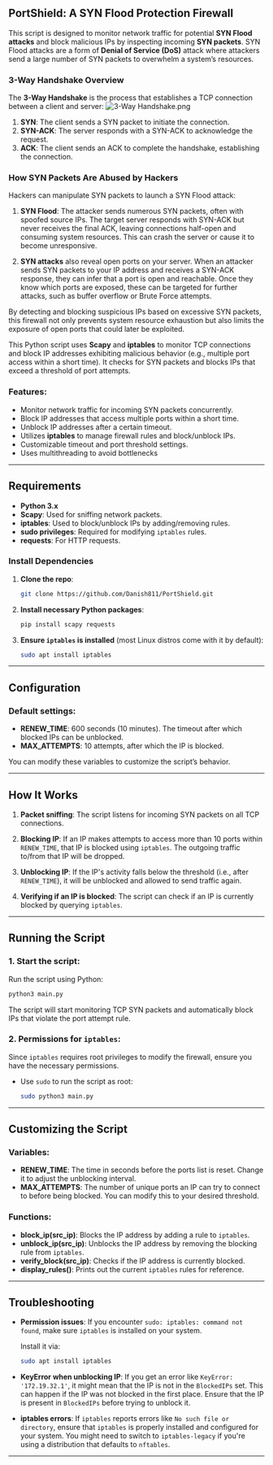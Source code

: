 ## PortShield: A SYN Flood Protection Firewall

This script is designed to monitor network traffic for potential **SYN Flood attacks** and block malicious IPs by inspecting incoming **SYN packets**. SYN Flood attacks are a form of **Denial of Service (DoS)** attack where attackers send a large number of SYN packets to overwhelm a system’s resources.

### 3-Way Handshake Overview

The **3-Way Handshake** is the process that establishes a TCP connection between a client and server:
![3-Way Handshake.png](https://github.com/user-attachments/assets/db256268-69c0-4aa6-83c3-4aff068b938a)

1. **SYN**: The client sends a SYN packet to initiate the connection.
2. **SYN-ACK**: The server responds with a SYN-ACK to acknowledge the request.
3. **ACK**: The client sends an ACK to complete the handshake, establishing the connection.

### How SYN Packets Are Abused by Hackers
Hackers can manipulate SYN packets to launch a SYN Flood attack:

1. **SYN Flood**: The attacker sends numerous SYN packets, often with spoofed source IPs. The target server responds with SYN-ACK but never receives the final ACK, leaving connections half-open and consuming system resources. This can crash the server or cause it to become unresponsive.

2. **SYN attacks** also reveal open ports on your server. When an attacker sends SYN packets to your IP address and receives a SYN-ACK response, they can infer that a port is open and reachable. Once they know which ports are exposed, these can be targeted for further attacks, such as buffer overflow or Brute Force attempts.

By detecting and blocking suspicious IPs based on excessive SYN packets, this firewall not only prevents system resource exhaustion but also limits the exposure of open ports that could later be exploited.

This Python script uses **Scapy** and **iptables** to monitor TCP connections and block IP addresses exhibiting malicious behavior (e.g., multiple port access within a short time). It checks for SYN packets and blocks IPs that exceed a threshold of port attempts.

### Features:
- Monitor network traffic for incoming SYN packets concurrently.
- Block IP addresses that access multiple ports within a short time.
- Unblock IP addresses after a certain timeout.
- Utilizes **iptables** to manage firewall rules and block/unblock IPs.
- Customizable timeout and port threshold settings.
- Uses multithreading to avoid bottlenecks

---

## Requirements
- **Python 3.x**
- **Scapy**: Used for sniffing network packets.
- **iptables**: Used to block/unblock IPs by adding/removing rules.
- **sudo privileges**: Required for modifying `iptables` rules.
- **requests**: For HTTP requests.

### Install Dependencies
1. **Clone the repo**:
    ```bash
    git clone https://github.com/Danish811/PortShield.git
    ```
1. **Install necessary Python packages**:
    ```bash
    pip install scapy requests
    ```

2. **Ensure `iptables` is installed** (most Linux distros come with it by default):
    ```bash
    sudo apt install iptables
    ```

---

## Configuration

### Default settings:
- **RENEW_TIME**: 600 seconds (10 minutes). The timeout after which blocked IPs can be unblocked.
- **MAX_ATTEMPTS**: 10 attempts, after which the IP is blocked.

You can modify these variables to customize the script’s behavior.

---

## How It Works

1. **Packet sniffing**: The script listens for incoming SYN packets on all TCP connections.
   
2. **Blocking IP**: If an IP makes attempts to access more than 10 ports within `RENEW_TIME`, that IP is blocked using `iptables`. The outgoing traffic to/from that IP will be dropped.

3. **Unblocking IP**: If the IP's activity falls below the threshold (i.e., after `RENEW_TIME`), it will be unblocked and allowed to send traffic again.

4. **Verifying if an IP is blocked**: The script can check if an IP is currently blocked by querying `iptables`.

---

## Running the Script

### 1. **Start the script**:

   Run the script using Python:

   ```bash
   python3 main.py
   ```

   The script will start monitoring TCP SYN packets and automatically block IPs that violate the port attempt rule.

### 2. **Permissions for `iptables`**:

   Since `iptables` requires root privileges to modify the firewall, ensure you have the necessary permissions.

   - Use `sudo` to run the script as root:
     ```bash
     sudo python3 main.py
     ```

---

## Customizing the Script

### **Variables**:
- **RENEW_TIME**: The time in seconds before the ports list is reset. Change it to adjust the unblocking interval.
- **MAX_ATTEMPTS**: The number of unique ports an IP can try to connect to before being blocked. You can modify this to your desired threshold.

### **Functions**:

- **block_ip(src_ip)**: Blocks the IP address by adding a rule to `iptables`.
- **unblock_ip(src_ip)**: Unblocks the IP address by removing the blocking rule from `iptables`.
- **verify_block(src_ip)**: Checks if the IP address is currently blocked.
- **display_rules()**: Prints out the current `iptables` rules for reference.

---

## Troubleshooting

- **Permission issues**: If you encounter `sudo: iptables: command not found`, make sure `iptables` is installed on your system.

    Install it via:
    ```bash
    sudo apt install iptables
    ```

- **KeyError when unblocking IP**: If you get an error like `KeyError: '172.19.32.1'`, it might mean that the IP is not in the `BlockedIPs` set. This can happen if the IP was not blocked in the first place. Ensure that the IP is present in `BlockedIPs` before trying to unblock it.

- **iptables errors**: If `iptables` reports errors like `No such file or directory`, ensure that `iptables` is properly installed and configured for your system. You might need to switch to `iptables-legacy` if you're using a distribution that defaults to `nftables`.

---

